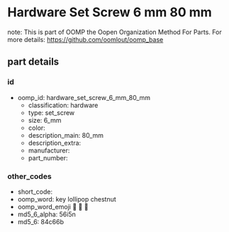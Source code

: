 # Hardware Set Screw 6 mm 80 mm  

note: This is part of OOMP the Oopen Organization Method For Parts. For more details: https://github.com/oomlout/oomp_base

##  part details





### id
* oomp_id: hardware_set_screw_6_mm_80_mm
  * classification: hardware
  * type: set_screw
  * size: 6_mm
  * color: 
  * description_main: 80_mm
  * description_extra: 
  * manufacturer: 
  * part_number: 

### other_codes
* short_code: 
* oomp_word: key lollipop chestnut
* oomp_word_emoji :key: :lollipop: :chestnut:
* md5_6_alpha: 56i5n
* md5_6: 84c66b
